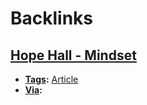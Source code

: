 
# Backlinks
## [Hope Hall - Mindset](<Hope Hall - Mindset.md>)
- **[Tags](<Tags.md>):** [Article](<Article.md>) 
- **[Via](<Via.md>):**


